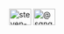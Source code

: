 <a href="https://linkedin.com/in/steven-nguyen-89511115a" target="blank"><img align="center" src="https://cdn.jsdelivr.net/npm/simple-icons@3.0.1/icons/linkedin.svg" alt="steven-nguyen-89511115a" height="30" width="40" /></a>
<a href="https://medium.com/@sqnguyen829" target="blank"><img align="center" src="https://cdn.jsdelivr.net/npm/simple-icons@3.0.1/icons/medium.svg" alt="@sqnguyen829" height="30" width="40" /></a>
